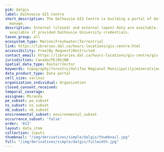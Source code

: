 ```yaml
---
pid: dalgis
label: Dalhousie GIS Centre
short_description: The Dalhousie GIS Centre is building a portal of datasets they
  manage.
description: Internal (closed) and external (open) data are available. Some data is
  available if provided Dalhousie University credentials.
taxon_group: all
ecosystem_type: Marine|Freshwater|Terrestrial
link: https://libraries.dal.ca/hours-locations/gis-centre.html
accessibility: Free|By Request|Restricted
contact_email: https://libraries.dal.ca/hours-locations/gis-centre/gis-contact.html
jurisdiction: Canada|PE|NS|NB
spatial_data_type: Raster|Vector
keywords: topography|forestry|Halifax Regional Municipality|minerals|environmental
data_product_type: Data portal
cell_size: various
organization_individual: Organization
closed_consent_received: 
temporal_coverage: 
assignee: Miranda
pe_subset: pe_subset
ns_subset: ns_subset
nb_subset: nb_subset
environmental_subset: environmental_subset
occurrence_subset: 'false'
order: '013'
layout: data_item
collection: inputs
thumbnail: "/img/derivatives/simple/dalgis/thumbnail.jpg"
full: "/img/derivatives/simple/dalgis/fullwidth.jpg"
---
```


